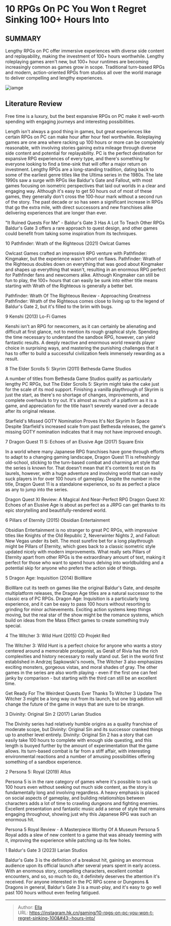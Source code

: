 # 10 RPGs On PC You Won t Regret Sinking 100&#43; Hours Into


## SUMMARY 


 Lengthy RPGs on PC offer immersive experiences with diverse side content and replayability, making the investment of 100&#43; hours worthwhile. 
 Lengthy roleplaying games aren&#39;t new, but 100&#43; hour runtimes are becoming increasingly common as games grow in scope. 
 Traditional turn-based RPGs and modern, action-oriented RPGs from studios all over the world manage to deliver compelling and lengthy experiences. 

![iamge](https://static1.srcdn.com/wordpress/wp-content/uploads/2023/11/_1-10-rpgs-on-pc-you-won-t-regret-sinking-100-hours-into.jpg)

## Literature Review

Free time is a luxury, but the best expansive RPGs on PC make it well-worth spending with engaging journeys and interesting possibilities.




Length isn&#39;t always a good thing in games, but great experiences like certain RPGs on PC can make hour after hour feel worthwhile. Roleplaying games are one area where racking up 100 hours or more can be completely reasonable, with involving stories gaining extra mileage through diverse side content and potential for replayability. PC is the perfect destination for expansive RPG experiences of every type, and there&#39;s something for everyone looking to find a time-sink that will offer a major return on investment.
Lengthy RPGs are a long-standing tradition, dating back to some of the earliest genre titles like the Ultima series in the 1980s. The late 1990s saw a surge with RPGs like Baldur&#39;s Gate and Fallout, with most games focusing on isometric perspectives that laid out worlds in a clear and engaging way. Although it&#39;s easy to get 50 hours out of most of these games, they generally don&#39;t cross the 100-hour mark without a second run of the story. The past decade or so has seen a significant increase in RPGs that go the extra mile, with direct successors and new franchises alike delivering experiences that are longer than ever.
            
 
 &#34;It Ruined Quests For Me&#34; - Baldur&#39;s Gate 3 Has A Lot To Teach Other RPGs 
Baldur&#39;s Gate 3 offers a rare approach to quest design, and other games could benefit from taking some inspiration from its techniques.












 








 10  Pathfinder: Wrath of the Righteous (2021) 
Owlcat Games
        

Owlcast Games crafted an impressive RPG venture with Pathfinder: Kingmaker, but the experience wasn&#39;t short on flaws. Pathfinder: Wrath of the Righteous doubles down on everything that was good about Kingmaker and shapes up everything that wasn&#39;t, resulting in an enormous RPG perfect for Pathfinder fans and newcomers alike. Although Kingmaker can still be fun to play, the 100&#43; hours that can easily be sunk into either title means starting with Wrath of the Righteous is generally a better bet.
            
 
 Pathfinder: Wrath Of The Righteous Review - Approaching Greatness 
Pathfinder: Wrath of the Righteous comes close to living up to the legend of Baldur&#39;s Gate 2, but it&#39;s filled to the brim with bugs.








 9  Kenshi (2013) 
Lo-Fi Games
        

Kenshi isn&#39;t an RPG for newcomers, as it can certainly be alienating and difficult at first glance, not to mention its rough graphical style. Spending the time necessary to understand the sandbox RPG, however, can yield fantastic results. A deeply reactive and enormous world rewards player choice in surprising ways, and mastering the punishing challenges that it has to offer to build a successful civilization feels immensely rewarding as a result.





 8  The Elder Scrolls 5: Skyrim (2011) 
Bethesda Game Studios


 







A number of titles from Bethesda Game Studios qualify as particularly lengthy PC RPGs, but The Elder Scrolls 5: Skyrim might take the cake just for the scale of its mod support. Finishing a vanilla playthrough of Skyrim is just the start, as there&#39;s no shortage of changes, improvements, and complete overhauls to try out. It&#39;s almost as much of a platform as it is a game, and appreciation for the title hasn&#39;t severely waned over a decade after its original release.
            
 
 Starfield&#39;s Missed GOTY Nomination Proves It&#39;s Not Skyrim In Space 
Despite Starfield&#39;s increased scale from past Bethesda releases, the game&#39;s missing GOTY nomination indicates that it may not have improved enough.








 7  Dragon Quest 11 S: Echoes of an Elusive Age (2017) 
Square Enix
        

In a world where many Japanese RPG franchises have gone through efforts to adapt to a changing gaming landscape, Dragon Quest 11 is refreshingly old-school, sticking to the turn-based combat and charming art style that the series is known for. That doesn&#39;t mean that it&#39;s content to rest on its laurels, however, with a huge adventure and involving world that can easily suck players in for over 100 hours of gameplay. Despite the number in the title, Dragon Quest 11 is a standalone experience, so its as perfect a place as any to jump into the series.
            
 
 Dragon Quest XI Review: A Magical And Near-Perfect RPG 
Dragon Quest XI: Echoes of an Elusive Age is about as perfect as a JRPG can get thanks to its epic storytelling and beautifully-rendered world.








 6  Pillars of Eternity (2015) 
Obsidian Entertainment
        

Obsidian Entertainment is no stranger to great PC RPGs, with impressive titles like Knights of the Old Republic 2, Neverwinter Nights 2, and Fallout: New Vegas under its belt. The most surefire bet for a long playthrough might be Pillars of Eternity, which goes back to a classic isometric style updated nicely with modern improvements. What really sets Pillars of Eternity apart from other RPGs is the extraordinary amount of text, making it perfect for those who want to spend hours delving into worldbuilding and a potential skip for anyone who prefers the action side of things.





 5  Dragon Age: Inquisition (2014) 
BioWare
        

BioWare cut its teeth on games like the original Baldur&#39;s Gate, and despite multiplatform releases, the Dragon Age titles are a natural successor to the classic era of PC RPGs. Dragon Age: Inquisition is a particularly long experience, and it can be easy to pass 100 hours without resorting to grinding for minor achievements. Exciting action systems keep things moving, but the real star of the show might be the romance systems, which build on ideas from the Mass Effect games to create something truly special.





 4  The Witcher 3: Wild Hunt (2015) 
CD Projekt Red


 







The Witcher 3: Wild Hunt is a perfect choice for anyone who wants a story centered around a memorable protagonist, as Geralt of Rivia has the rich complexities and history necessary to really stand out. Set in the world first established in Andrzej Sapkowski&#39;s novels, The Witcher 3 also emphasizes exciting monsters, gorgeous vistas, and moral shades of gray. The other games in the series are also worth playing - even if the first one can feel janky by comparison - but starting with the third can still be an excellent time.
            
 
 Get Ready For The Weirdest Quests Ever Thanks To Witcher 3 Update 
The Witcher 3 might be a long way out from its launch, but one big addition will change the future of the game in ways that are sure to be strange.








 3  Divinity: Original Sin 2 (2017) 
Larian Studios
        

The Divinity series had relatively humble origins as a quality franchise of moderate scope, but Divinity: Original Sin and its successor cranked things up to another level entirely. Divinity: Original Sin 2 has a story that can easily take 100 hours to complete with enough side questing, and this length is buoyed further by the amount of experimentation that the game allows. Its turn-based combat is far from a stiff affair, with interesting environmental reactions and a number of amusing possibilities offering something of a sandbox experience.





 2  Persona 5: Royal (2019) 
Atlus
        

Persona 5 is in the rare category of games where it&#39;s possible to rack up 100 hours even without seeking out much side content, as the story is fundamentally long and involving regardless. A heavy emphasis is placed on social aspects of gameplay, and building relationships between characters adds a lot of time to crawling dungeons and fighting enemies. Excellent presentation and fantastic music add a sense of style that remains engaging throughout, showing just why this Japanese RPG was such an enormous hit.
            
 
 Persona 5 Royal Review - A Masterpiece Worthy Of A Museum 
Persona 5 Royal adds a slew of new content to a game that was already teeming with it, improving the experience while patching up its few holes.








 1  Baldur&#39;s Gate 3 (2023) 
Larian Studios


 







Baldur&#39;s Gate 3 is the definition of a breakout hit, gaining an enormous audience upon its official launch after several years spent in early access. With an enormous story, compelling characters, excellent combat encounters, and so, so much to do, it definitely deserves the attention it&#39;s received. For anyone interested in the PC RPG scene or Dungeons &amp; Dragons in general, Baldur&#39;s Gate 3 is a must-play, and it&#39;s easy to go well past 100 hours without even feeling fatigued. 

---

> Author: [Ella](https://instagram.hk.cn/)  
> URL: https://instagram.hk.cn/gaming/10-rpgs-on-pc-you-won-t-regret-sinking-100&#43;-hours-into/  

